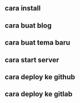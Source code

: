 ## cara install
## cara buat blog
## cara buat tema baru
## cara start server
## cara deploy ke github
## cara deploy ke gitlab
